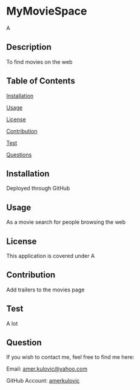# MyMovieSpace
  A
## Description
  To find movies on the web
## Table of Contents
<a href="#installation">Installation</a>

<a href="#usage">Usage</a>

<a href="#license">License</a>

<a href="#contribution">Contribution</a>

<a href="#test">Test</a>

<a href="#question">Questions</a>


## <div id="installation">Installation</div>
  Deployed through GitHub
## <div id="usage">Usage</div>
  As a movie search for people browsing the web
## <div id="license">License</div>
 This application is covered under A
## <div id="contribtion">Contribution</div>
  Add trailers to the movies page
## <div id="test">Test</div>
  A lot
## <div id="question">Question</div>
If you wish to contact me, feel free to find me here:

  Email: amer.kulovic@yahoo.com

  GitHub Account: <a href="https://github.com/amerkulovic">amerkulovic</a>